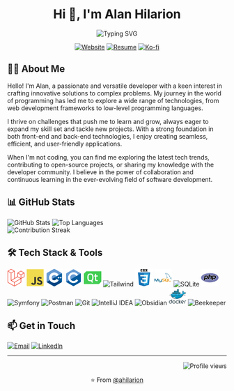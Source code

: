<h1 align="center">Hi 👋, I'm Alan Hilarion</h1>

<p align="center">
  <img src="https://readme-typing-svg.herokuapp.com?font=Fira+Code&pause=1000&color=58A6FF&center=true&vCenter=true&width=435&lines=Welcome+to+my+GitHub+profile!;Passionate+Developer;Innovative+Problem+Solver" alt="Typing SVG" />
</p>

<p align="center">
  <a href="https://alan-hilarion.fr"><img src="https://img.shields.io/badge/My%20Website-alan--hilarion.fr-blue?style=for-the-badge&logo=google-chrome&logoColor=white" alt="Website"></a>
  <a href="https://alan-hilarion.fr/resume.pdf"><img src="https://img.shields.io/badge/Resume-PDF-blue?style=for-the-badge&logo=adobe-acrobat-reader&logoColor=white" alt="Resume"></a>
  <a href="https://ko-fi.com/ahilarion"><img src="https://img.shields.io/badge/Ko--fi-Support%20me-FF5E5B?style=for-the-badge&logo=ko-fi&logoColor=white" alt="Ko-fi"></a>
</p>

## 👨‍💻 About Me

Hello! I'm Alan, a passionate and versatile developer with a keen interest in crafting innovative solutions to complex problems. My journey in the world of programming has led me to explore a wide range of technologies, from web development frameworks to low-level programming languages.

I thrive on challenges that push me to learn and grow, always eager to expand my skill set and tackle new projects. With a strong foundation in both front-end and back-end technologies, I enjoy creating seamless, efficient, and user-friendly applications.

When I'm not coding, you can find me exploring the latest tech trends, contributing to open-source projects, or sharing my knowledge with the developer community. I believe in the power of collaboration and continuous learning in the ever-evolving field of software development.

## 📊 GitHub Stats

<div>
  <img src="https://github-readme-stats.vercel.app/api?username=ahilarion&show_icons=true&theme=tokyonight" alt="GitHub Stats" height="170" />
  <img src="https://github-readme-stats.vercel.app/api/top-langs/?username=ahilarion&layout=compact&theme=tokyonight" alt="Top Languages" height="170" />
</div>

<img src="https://github-readme-streak-stats.herokuapp.com/?user=ahilarion&theme=tokyonight" alt="Contribution Streak" />

## 🛠️ Tech Stack & Tools

<p>
  <img src="https://raw.githubusercontent.com/devicons/devicon/master/icons/laravel/laravel-original.svg" alt="Laravel" width="40" height="40"/>
  <img src="https://raw.githubusercontent.com/devicons/devicon/master/icons/javascript/javascript-original.svg" alt="JavaScript" width="40" height="40"/>
  <img src="https://raw.githubusercontent.com/devicons/devicon/master/icons/cplusplus/cplusplus-original.svg" alt="C++" width="40" height="40"/>
  <img src="https://raw.githubusercontent.com/devicons/devicon/master/icons/c/c-original.svg" alt="C" width="40" height="40"/>
  <img src="https://raw.githubusercontent.com/devicons/devicon/master/icons/qt/qt-original.svg" alt="Qt" width="40" height="40"/>
  <img src="https://www.vectorlogo.zone/logos/tailwindcss/tailwindcss-icon.svg" alt="Tailwind" width="40" height="40"/>
  <img src="https://raw.githubusercontent.com/devicons/devicon/master/icons/css3/css3-original-wordmark.svg" alt="CSS" width="40" height="40"/>
  <img src="https://raw.githubusercontent.com/devicons/devicon/master/icons/mysql/mysql-original-wordmark.svg" alt="MySQL" width="40" height="40"/>
  <img src="https://www.vectorlogo.zone/logos/sqlite/sqlite-icon.svg" alt="SQLite" width="40" height="40"/>
  <img src="https://raw.githubusercontent.com/devicons/devicon/master/icons/php/php-original.svg" alt="PHP" width="40" height="40"/>
  <img src="https://symfony.com/logos/symfony_black_03.svg" alt="Symfony" width="40" height="40"/>
  <img src="https://www.vectorlogo.zone/logos/getpostman/getpostman-icon.svg" alt="Postman" width="40" height="40"/>
  <img src="https://www.vectorlogo.zone/logos/git-scm/git-scm-icon.svg" alt="Git" width="40" height="40"/>
  <img src="https://upload.wikimedia.org/wikipedia/commons/9/9c/IntelliJ_IDEA_Icon.svg" alt="IntelliJ IDEA" width="40" height="40"/>
  <img src="https://obsidian.md/favicon.ico" alt="Obsidian" width="40" height="40"/>
  <img src="https://raw.githubusercontent.com/devicons/devicon/master/icons/docker/docker-original-wordmark.svg" alt="Docker" width="40" height="40"/>
  <img src="https://www.beekeeperstudio.io/assets/img/logos/bk-logo-yellow-icon-c964a711bdf65aea45c437211468e08896ad7e5dd5fb4e7f9136e8e62868d5c4dcd9bfa63b94ca38914685d3da8d732ea0d73e39c161b01c6a9ee298de4ea374.svg" alt="Beekeeper" width="40" height="40"/>
</p>

## 📫 Get in Touch

<p>
  <a href="mailto:contact@alan-hilarion.fr"><img src="https://img.shields.io/badge/Email-contact%40alan--hilarion.fr-D14836?style=for-the-badge&logo=gmail&logoColor=white" alt="Email" /></a>
  <a href="https://www.linkedin.com/in/alan-hilarion/"><img src="https://img.shields.io/badge/LinkedIn-ahilarion-0077B5?style=for-the-badge&logo=linkedin&logoColor=white" alt="LinkedIn" /></a>
</p>

---

<p align="right">
  <img src="https://komarev.com/ghpvc/?username=ahilarion&color=blue&style=flat-square&label=Profile+Views" alt="Profile views" />
</p>

<p align="center">⭐️ From <a href="https://github.com/ahilarion">@ahilarion</a></p>
